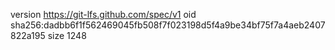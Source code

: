 version https://git-lfs.github.com/spec/v1
oid sha256:dadbb6f1f562469045fb508f7f023198d5f4a9be34bf75f7a4aeb2407822a195
size 1248
